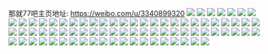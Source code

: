 那就77吧主页地址: https://weibo.com/u/3340899320 
![](https://wx4.sinaimg.cn/mw2000/c72213f8ly1h9hknzdwzjj22aj322kjl.jpg) 
![](https://wx4.sinaimg.cn/mw2000/c72213f8ly1h9fa70epwkj228y30sb2d.jpg) 
![](https://wx4.sinaimg.cn/mw2000/c72213f8ly1h9fa6pzelfj224f2tde84.jpg) 
![](https://wx4.sinaimg.cn/mw2000/c72213f8ly1h9fa7c51zzj22c0340e86.jpg) 
![](https://wx4.sinaimg.cn/mw2000/c72213f8ly1h8nj2f7415j227i2y0u0y.jpg) 
![](https://wx4.sinaimg.cn/mw2000/c72213f8ly1h8nj2gzq9hj22c0340b2b.jpg) 
![](https://wx4.sinaimg.cn/mw2000/c72213f8ly1h8e8u0l986j21pm2ea1kz.jpg) 
![](https://wx4.sinaimg.cn/mw2000/c72213f8ly1h8e8ub7uyyj21uk2l7kjn.jpg) 
![](https://wx4.sinaimg.cn/mw2000/c72213f8ly1h8e8ttfqoaj21p12dhu0y.jpg) 
![](https://wx4.sinaimg.cn/mw2000/c72213f8ly1h8bwqorfd9j22c03407wk.jpg) 
![](https://wx4.sinaimg.cn/mw2000/c72213f8ly1h8bwqlekxfj22a531o7wh.jpg) 
![](https://wx4.sinaimg.cn/mw2000/c72213f8gy1h88fw5r1s7j223k3244qq.jpg) 
![](https://wx4.sinaimg.cn/mw2000/c72213f8gy1h88fw4a06yj22ap32ax6p.jpg) 
![](https://wx4.sinaimg.cn/mw2000/c72213f8gy1h88fw7jq3vj22a831n7wi.jpg) 
![](https://wx4.sinaimg.cn/mw2000/c72213f8gy1h88fw8xcvsj228k31cb2a.jpg) 
![](https://wx4.sinaimg.cn/mw2000/c72213f8gy1h88fwa8lwhj229x319kjm.jpg) 
![](https://wx4.sinaimg.cn/mw2000/c72213f8gy1h88fwby6yxj225y2xze83.jpg) 
![](https://wx4.sinaimg.cn/mw2000/c72213f8gy1h88fwfspbkj22c03401kz.jpg) 
![](https://wx4.sinaimg.cn/mw2000/c72213f8gy1h88fwhem0jj228o31eu0y.jpg) 
![](https://wx4.sinaimg.cn/mw2000/c72213f8gy1h88fwi46t8j21441nn4pa.jpg) 
![](https://wx4.sinaimg.cn/mw2000/c72213f8gy1h867oylqnzj20zo0q9n33.jpg) 
![](https://wx4.sinaimg.cn/mw2000/c72213f8ly1h7nogmkqi3j22c03401ky.jpg) 
![](https://wx4.sinaimg.cn/mw2000/c72213f8ly1h7nogntx4ej21lw2924o8.jpg) 
![](https://wx4.sinaimg.cn/mw2000/c72213f8ly1h7nogqtmgjj22a831nx6q.jpg) 
![](https://wx4.sinaimg.cn/mw2000/c72213f8ly1h7nogsim3tj223h2snkjl.jpg) 
![](https://wx4.sinaimg.cn/mw2000/c72213f8ly1h7nogtz8baj22ac340000.jpg) 
![](https://wx4.sinaimg.cn/mw2000/c72213f8ly1h7noglazokj22c0340e82.jpg) 
![](https://wx4.sinaimg.cn/mw2000/c72213f8ly1h7hvn8h1q4j223y2tab2a.jpg) 
![](https://wx4.sinaimg.cn/mw2000/c72213f8ly1h7gqigqpifj22422yhqv5.jpg) 
![](https://wx4.sinaimg.cn/mw2000/c72213f8ly1h7gqimixt7j22192uku0x.jpg) 
![](https://wx4.sinaimg.cn/mw2000/c72213f8gy1h76cmabcdtj22bz2wznpf.jpg) 
![](https://wx4.sinaimg.cn/mw2000/c72213f8gy1h76cmxkuovj233z2bzafy.jpg) 
![](https://wx4.sinaimg.cn/mw2000/c72213f8gy1h76cmhxvnxj22by2wywxe.jpg) 
![](https://wx4.sinaimg.cn/mw2000/c72213f8ly1h6r8082j6vj21xx2pwdp7.jpg) 
![](https://wx4.sinaimg.cn/mw2000/c72213f8ly1h6r7vb20wgj21zn2sbb29.jpg) 
![](https://wx4.sinaimg.cn/mw2000/c72213f8ly1h6r7v1sw2oj21qr2fvqv5.jpg) 
![](https://wx4.sinaimg.cn/mw2000/c72213f8ly1h6j90ll1e5j21401e0djo.jpg) 
![](https://wx4.sinaimg.cn/mw2000/c72213f8ly1h6j90plx3yj21401e0dq2.jpg) 
![](https://wx4.sinaimg.cn/mw2000/c72213f8ly1h631lfltcrj21hx2nv4qp.jpg) 
![](https://wx4.sinaimg.cn/mw2000/c72213f8ly1h631lgkv90j21ji2qoadx.jpg) 
![](https://wx4.sinaimg.cn/mw2000/c72213f8ly1h5msxrqbhyj228a2z2qv5.jpg) 
![](https://wx4.sinaimg.cn/mw2000/c72213f8ly1h5msxtd9n8j22492toe81.jpg) 
![](https://wx4.sinaimg.cn/mw2000/c72213f8ly1h5msxl1w51j21zx2o2kjl.jpg) 
![](https://wx4.sinaimg.cn/mw2000/c72213f8ly1h5msxvdxarj22c0340kjd.jpg) 
![](https://wx4.sinaimg.cn/mw2000/c72213f8ly1h55ixwmmgwj233z22nkjl.jpg) 
![](https://wx4.sinaimg.cn/mw2000/c72213f8ly1h55ixxy6krj234022onpd.jpg) 
![](https://wx4.sinaimg.cn/mw2000/c72213f8ly1h55ixz742xj234022oqv5.jpg) 
![](https://wx4.sinaimg.cn/mw2000/c72213f8ly1h55ixvanxhj234022oqv5.jpg) 
![](https://wx4.sinaimg.cn/mw2000/c72213f8ly1h4qbirugt2j21x32oqhdu.jpg) 
![](https://wx4.sinaimg.cn/mw2000/c72213f8ly1h4qbf6251sj22c03407wj.jpg) 
![](https://wx4.sinaimg.cn/mw2000/c72213f8ly1h4mwyjvxb1j223u35sqv7.jpg) 
![](https://wx4.sinaimg.cn/mw2000/c72213f8ly1h4mwyur378j223u35snpf.jpg) 
![](https://wx4.sinaimg.cn/mw2000/c72213f8ly1h4mwy9as9nj22c03404qt.jpg) 
![](https://wx4.sinaimg.cn/mw2000/c72213f8ly1h4mwyxkilnj21na2717wh.jpg) 
![](https://wx4.sinaimg.cn/mw2000/c72213f8gy1h4dd64qk6rj229t3211ky.jpg) 
![](https://wx4.sinaimg.cn/mw2000/c72213f8gy1h4dd68lf0ej22b632wx6p.jpg) 
![](https://wx4.sinaimg.cn/mw2000/c72213f8gy1h4c8suhk1rj23402c01kz.jpg) 
![](https://wx4.sinaimg.cn/mw2000/c72213f8gy1h4c8tfymwoj23402c0b2d.jpg) 
![](https://wx4.sinaimg.cn/mw2000/c72213f8gy1h4c8sgqu9qj22c0340qv9.jpg) 
![](https://wx4.sinaimg.cn/mw2000/c72213f8ly1h7vrpy7t1rj23402c04qr.jpg) 
![](https://wx4.sinaimg.cn/mw2000/c72213f8gy1h4b1h20trpj22ap32akjl.jpg) 
![](https://wx4.sinaimg.cn/mw2000/c72213f8gy1h4b1hh0d92j23402c0u10.jpg) 
![](https://wx4.sinaimg.cn/mw2000/c72213f8gy1h4b1hnhbw4j22ak323npd.jpg) 
![](https://wx4.sinaimg.cn/mw2000/c72213f8gy1h4b1ind9n0j22c03401kz.jpg) 
![](https://wx4.sinaimg.cn/mw2000/c72213f8gy1h4b1jzsr95j23402c0qv7.jpg) 
![](https://wx4.sinaimg.cn/mw2000/c72213f8gy1h4b1gueg0aj22c0340hdx.jpg) 
![](https://wx4.sinaimg.cn/mw2000/c72213f8gy1h469in3na9j22332s4kjm.jpg) 
![](https://wx4.sinaimg.cn/mw2000/c72213f8gy1h469isk166j22a431hhdu.jpg) 
![](https://wx4.sinaimg.cn/mw2000/c72213f8gy1h43xazae6kj21sh2iaqv5.jpg) 
![](https://wx4.sinaimg.cn/mw2000/c72213f8gy1h43xbe92otj21zc2rw1ky.jpg) 
![](https://wx4.sinaimg.cn/mw2000/c72213f8gy1h43xaviwn6j21zc2s67wh.jpg) 
![](https://wx4.sinaimg.cn/mw2000/c72213f8gy1h43xb9c3aqj22472yo4qq.jpg) 
![](https://wx4.sinaimg.cn/mw2000/c72213f8gy1h42r30jsycj20rs12wk44.jpg) 
![](https://wx4.sinaimg.cn/mw2000/c72213f8gy1h42r2wm98hj21nw2bvkjl.jpg) 
![](https://wx4.sinaimg.cn/mw2000/c72213f8gy1h3wzazlfybj21pp2eeqv6.jpg) 
![](https://wx4.sinaimg.cn/mw2000/c72213f8gy1h3wzbggkwcj23402c04qr.jpg) 
![](https://wx4.sinaimg.cn/mw2000/c72213f8gy1h3wzb834yjj21sr2hy1kz.jpg) 
